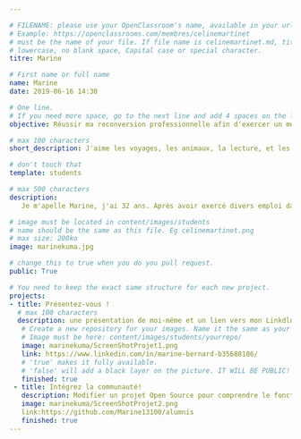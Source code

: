 ```yaml
---

# FILENAME: please use your OpenClassroom's name, available in your url.
# Example: https://openclassrooms.com/membres/celinemartinet
# must be the name of your file. If file name is celinemartinet.md, title is celinemartinet.
# lowercase, no blank space, Capital case or special character.
titre: Marine

# First name or full name
name: Marine
date: 2019-06-16 14:30

# One line.
# If you need more space, go to the next line and add 4 spaces on the left, as in 'description'.
objective: Réussir ma reconversion professionnelle afin d'exercer un métier qui me passionne. 

# max 100 characters
short_description: J'aime les voyages, les animaux, la lecture, et les jeux vidéos, mais aussi l'univers apple et l'informatique. C'est pour cela que je commence une reconversion DA IOS. 

# don't touch that
template: students

# max 500 characters
description:
   Je m'apelle Marine, j'ai 32 ans. Après avoir exercé divers emploi dans lesquels je m'épanouissais pas, j'ai par la suite fait une formation de comportementaliste canin, car je suis passionnée par les chiens. Seulement en exerçant cette activité en France, il est très difficile de pouvoir en vivre. Alors j'ai choisi de faire une formation qui me passionne autant et dans laquelle il y a de l'avenir.

# image must be located in content/images/students
# name should be the same as this file. Eg celinemartinet.png 
# max size: 200ko
image: marinekuma.jpg

# change this to true when you do you pull request.
public: True

# You need to keep the exact same structure for each new project.
projects:
- title: Présentez-vous !
  # max 100 characters
  description: une présentation de moi-même et un lien vers mon Linkdln.
   # Create a new repository for your images. Name it the same as your nickname and profile picture.
   # Image must be here: content/images/students/yourrepo/
   image: marinekuma/ScreenShotProjet1.png
   link: https://www.linkedin.com/in/marine-bernard-b35688186/
   # 'true' makes it fully available.
   # 'false' will add a black layer on the picture. IT WILL BE PUBLIC!
   finished: true
 - title: Intégrez la communauté!
   description: Modifier un projet Open Source pour comprendre le fonctionnement de Git, de Github et des pull requests.
   image: marinekuma/ScreenShotProjet2.png
   link:https://github.com/Marine13100/alumnis
   finished: true
---
```


